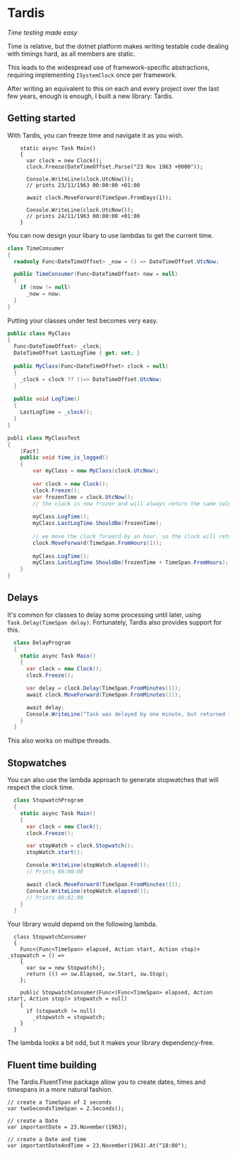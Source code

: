 # Tardis
_Time testing made easy_

Time is relative, but the dotnet platform makes writing testable code dealing with timings hard, as all members are static.

This leads to the widespread use of framework-specific abstractions, requiring implementing `ISystemClock` once per framework.

After writing an equivalent to this on each and every project over the last few years, enough is enough, I built a new library: Tardis.

## Getting started

With Tardis, you can freeze time and navigate it as you wish.

```chsarp
    static async Task Main()
    {
      var clock = new Clock();
      clock.Freeze(DateTimeOffset.Parse("23 Nov 1963 +0000"));

      Console.WriteLine(clock.UtcNow());
      // prints 23/11/1963 00:00:00 +01:00

      await clock.MoveForward(TimeSpan.FromDays(1));
      
      Console.WriteLine(clock.UtcNow());
      // prints 24/11/1963 00:00:00 +01:00
    }
```

You can now design your libary to use lambdas to get the current time.

```csharp
class TimeConsumer
{
  readonly Func<DateTimeOffset> _now = () => DateTimeOffset.UtcNow;

  public TimeConsumer(Func<DateTimeOffset> now = null)
  {
    if (now != null)
      _now = now;
  }
}
```

Putting your classes under test becomes very easy.

```csharp
public class MyClass
{
  Func<DateTimeOffset> _clock;
  DateTimeOffset LastLogTime { get; set; }
  
  public MyClass(Func<DateTimeOffset> clock = null)
  {
    _clock = clock ?? ()=> DateTimeOffset.UtcNow;
  }
  
  public void LogTime()
  {
    LastLogTime = _clock();
  }
}

publi class MyClassTest
{
    [Fact]
    public void time_is_logged()
    {
        var myClass = new MyClass(clock.UtcNow);
        
        var clock = new Clock();
        clock.Freeze();
        var frozenTime = clock.UtcNow();
        // the clock is now frozen and will always return the same value
        
        myClass.LogTime();
        myClass.LastLogTime.ShouldBe(frozenTime);
        
        // we move the clock forward by an hour, so the clock will return the original frozen time plus an hour
        clock.MoveForward(TimeSpan.FromHours(1));
        
        myClass.LogTime();
        myClass.LastLogTime.ShouldBe(frozenTime + TimeSpan.FromHours);
    }
}
```

## Delays

It's common for classes to delay some processing until later, using `Task.Delay(TimeSpan delay)`.
Fortunately, Tardis also provides support for this.

```csharp
  class DelayProgram
  {
    static async Task Main()
    {
      var clock = new Clock();
      clock.Freeze();

      var delay = clock.Delay(TimeSpan.FromMinutes(1));
      await clock.MoveForward(TimeSpan.FromMinutes(1));

      await delay;
      Console.WriteLine("Task was delayed by one minute, but returned immediately after the clock move forward");
    }
  }
```

This also works on multipe threads. 

## Stopwatches

You can also use the lambda approach to generate stopwatches that will respect the clock time.

```csharp
  class StopwatchProgram
  {
    static async Task Main()
    {
      var clock = new Clock();
      clock.Freeze();

      var stopWatch = clock.Stopwatch();
      stopWatch.start();

      Console.WriteLine(stopWatch.elapsed());
      // Prints 00:00:00

      await clock.MoveForward(TimeSpan.FromMinutes(1));
      Console.WriteLine(stopWatch.elapsed());
      // Prints 00:01:00
    }
  }
```

Your library would depend on the following lambda.

```
  class StopwatchConsumer
  {
    Func<(Func<TimeSpan> elapsed, Action start, Action stop)> _stopwatch = () =>
    {
      var sw = new Stopwatch();
      return (() => sw.Elapsed, sw.Start, sw.Stop);
    };

    public StopwatchConsumer(Func<(Func<TimeSpan> elapsed, Action start, Action stop)> stopwatch = null)
    {
      if (stopwatch != null)
        _stopwatch = stopwatch;
    }
  }
```

The lambda looks a bit odd, but it makes your library dependency-free.

## Fluent time building

The Tardis.FluentTime package allow you to create dates, times and timespans in a more natural fashion.

```
// create a TimeSpan of 2 seconds
var twoSecondsTimeSpan = 2.Seconds();

// create a Date
var importantDate = 23.November(1963);

// create a Date and time
var importantDateAndTime = 23.November(1963).At("18:00");
```